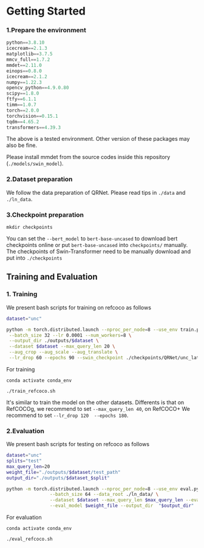 
# Getting Started

### 1.Prepare the environment

``` python
python==3.8.10
icecream==2.1.3
matplotlib==3.7.5
mmcv_full==1.7.2
mmdet==2.11.0
einops==0.8.0
icecream==2.1.2
numpy==1.22.3
opencv_python==4.9.0.80
scipy==1.8.0
ftfy==6.1.1
timm==1.0.7
torch==2.0.0
torchvision==0.15.1
tqdm==4.65.2
transformers==4.39.3
```

The above is a tested environment. Other version of these packages may also be fine.

Please install mmdet from the source codes inside this repository (```./models/swin_model```).

### 2.Dataset preparation
We follow the data preparation of QRNet. Please read tips in ```./data``` and ```./ln_data```.

### 3.Checkpoint preparation
```
mkdir checkpoints
```
You can set the ```--bert_model``` to ```bert-base-uncased``` to download bert checkpoints online or put ```bert-base-uncased``` into ```checkpoints/``` manually.
The checkpoints of Swin-Transformer need to be manually download and put into ```./checkpoints```

## Training and Evaluation

### 1. Training

We present bash scripts for training  on refcoco as follows

```bash
dataset="unc"

python -m torch.distributed.launch --nproc_per_node=8 --use_env train.py --data_root ./ln_data/ \
 --batch_size 32 --lr 0.0001 --num_workers=8 \
 --output_dir ./outputs/$dataset \
 --dataset $dataset --max_query_len 20 \
 --aug_crop --aug_scale --aug_translate \
 --lr_drop 60 --epochs 90 --swin_checkpoint ./checkpoints/QRNet/unc_latest.pth

```

For training
```
conda activate conda_env

./train_refcoco.sh
```

It's similar to train the model on the other datasets. Differents is that on RefCOCOg, we recommend to set ```--max_query_len 40```, on RefCOCO+ We recommend to set ```--lr_drop 120  --epochs 180```.

### 2.Evaluation

We present bash scripts for testing  on refcoco as follows
```bash
dataset="unc"
splits="test"
max_query_len=20
weight_file="./outputs/$dataset/test_path"
output_dir="./outputs/$dataset_$split"

python -m torch.distributed.launch --nproc_per_node=8 --use_env eval.py \
                --batch_size 64 --data_root ./ln_data/ \
                --dataset $dataset --max_query_len $max_query_len --eval_set $split \
                --eval_model $weight_file --output_dir  "$output_dir"
```

For  evaluation
```
conda activate conda_env

./eval_refcoco.sh
```